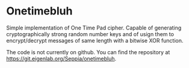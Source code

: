 Onetimebluh
==============================

Simple implementation of One Time Pad cipher. Capable of generating cryptographically strong random number keys and of usign them to encrypt/decrypt messages of same length with a bitwise XOR function.

The code is not currently on github. You can find the repository at https://git.eigenlab.org/Seppia/onetimebluh.
